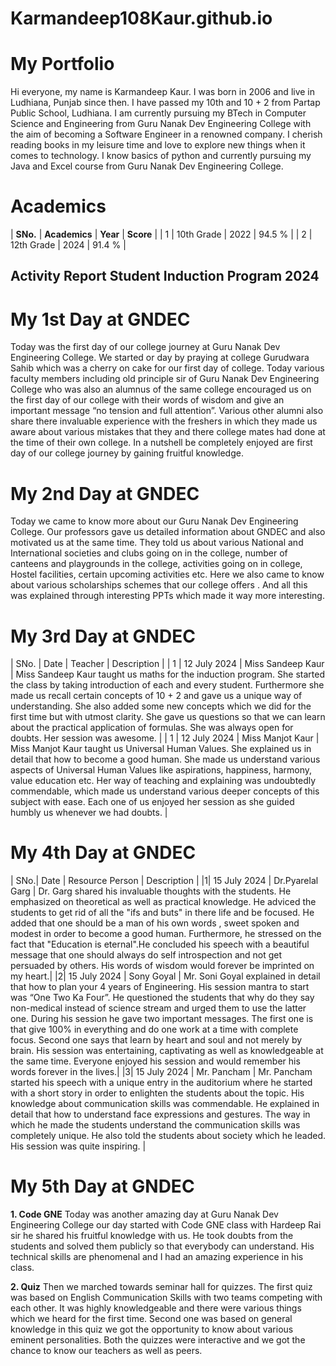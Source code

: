 # Karmandeep108Kaur.github.io

# My Portfolio
Hi everyone, my name is Karmandeep Kaur. I was born in 2006 and live in Ludhiana, Punjab since then. I have passed my 10th and 10 + 2 from Partap Public School, Ludhiana. I am currently pursuing my BTech in Computer Science and Engineering from Guru Nanak Dev Engineering College with the aim of becoming a Software Engineer in a renowned company. I cherish reading books in my leisure time and love to explore new things when it comes to technology. I know basics of python and currently pursuing my Java and Excel course from Guru Nanak Dev Engineering College. 

# Academics
| **SNo.** | **Academics** | **Year** | **Score** |
| 1 | 10th Grade | 2022 | 94.5 % |
| 2 | 12th Grade | 2024 | 91.4 % |

## Activity Report Student Induction Program 2024

# My 1st Day at GNDEC
Today was the first day of our college journey at Guru Nanak Dev Engineering College. We started or day by praying at college Gurudwara Sahib which was a cherry on cake for our first day of college. Today various faculty members including old principle sir of Guru Nanak Dev Engineering College who was also an alumnus of the same college encouraged us on the first day of our college with their words of wisdom and give an important message “no tension and full attention”. Various other alumni also share there invaluable experience with the freshers in which they made us aware about various mistakes that they and there college mates had done at the time of their own college. In a nutshell be completely enjoyed are first day of our college journey by gaining fruitful knowledge.


# My 2nd Day at GNDEC
Today we came to know more about our Guru Nanak Dev Engineering College. Our professors gave us detailed information about GNDEC and also motivated us at the same time. They told us about various National and International societies and clubs going on in the college, number of canteens and playgrounds in the college, activities going on in college, Hostel facilities, certain upcoming activities etc. Here we also came to know about various scholarships schemes that our college offers . And all this was explained through interesting PPTs which made it way more interesting. 

# My 3rd Day at GNDEC

| SNo. | Date | Teacher | Description |
| 1 | 12 July 2024 | Miss Sandeep Kaur | Miss Sandeep Kaur taught us maths for the induction program. She started the class by taking introduction of each and every student. Furthermore she made us recall certain concepts of 10 + 2 and gave us a unique way of understanding. She also added some new concepts which we did for the first time but with utmost clarity. She gave us questions so that we can learn about the practical application of formulas. She was always open for doubts. Her session was awesome. |
| 1 | 12 July 2024 | Miss Manjot Kaur | Miss Manjot Kaur taught us Universal Human Values. She explained us in detail that how to become a good human. She made us understand various aspects of Universal Human Values like aspirations, happiness, harmony, value education etc. Her way of teaching and explaining was undoubtedly commendable, which made us understand various deeper concepts of this subject with ease. Each one of us enjoyed her session as she guided humbly us whenever we had doubts. |  
 
# My 4th Day at GNDEC

| SNo.| Date | Resource Person | Description |
|1| 15 July 2024 | Dr.Pyarelal Garg | Dr. Garg shared his invaluable thoughts with the students. He emphasized on theoretical as well as practical knowledge. He adviced the students to get rid of all the "ifs and buts" in there life and be focused. He added that one should be a man of his own words , sweet spoken and modest in order to become a good human. Furthermore, he stressed on the fact that "Education is eternal".He concluded his speech with a beautiful message that one should always do self introspection and not get persuaded by others. His words of wisdom would forever be imprinted on my heart.|
|2| 15 July 2024 | Sony Goyal | Mr. Soni Goyal explained in detail that how to plan your 4 years of Engineering. His session mantra to start was “One Two Ka Four”. He questioned the students that why do they say non-medical instead of science stream and urged them to use the latter one. During his session he gave two important messages. The first one is that give 100% in everything and do one work at a time with complete focus. Second one says that learn by heart and soul and not merely by brain. His session was entertaining, captivating as well as knowledgeable at the same time. Everyone enjoyed his session and would remember his words forever in the lives.|
|3| 15 July 2024 | Mr. Pancham | Mr. Pancham started his speech with a unique entry in the auditorium where he started with a short story in order to enlighten the students about the topic. His knowledge about communication skills was commendable. He explained in detail that how to understand face expressions and gestures. The way in which he made the students understand the communication skills was completely unique. He also told the students about society which he leaded. His session was quite inspiring. |


# My 5th Day at GNDEC 

**1. Code GNE**
Today was another amazing day at Guru Nanak Dev Engineering College our day started
with Code GNE class with Hardeep Rai sir he shared his fruitful knowledge with us. He took
doubts from the students and solved them publicly so that everybody can understand. His
technical skills are phenomenal and I had an amazing experience in his class.

**2. Quiz**
Then we marched towards seminar hall for quizzes. The first quiz was based on English
Communication Skills with two teams competing with each other. It was highly
knowledgeable and there were various things which we heard for the first time. Second one
was based on general knowledge in this quiz we got the opportunity to know about various
eminent personalities. Both the quizzes were interactive and we got the chance to know our
teachers as well as peers.
